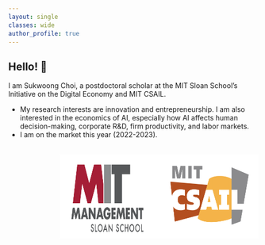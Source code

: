 ```yaml
---
layout: single
classes: wide
author_profile: true
---
```


## Hello! &#128075;
I am Sukwoong Choi, a postdoctoral scholar at the MIT Sloan School’s Initiative on the Digital Economy and MIT CSAIL. 
+ My research interests are innovation and entrepreneurship. I am also interested in the economics of AI, especially how AI affects human decision-making, corporate R&D, firm productivity, and labor markets.
+ I am on the market this year (2022-2023).

<br />
<img src="/assets/images/MIT_CSAIL.png" width="200" height="170" style="float:right">
<img src="/assets/images/MIT_Logo.png" width="200" height="170" style="float:right">
